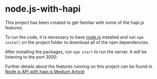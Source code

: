 # node.js-with-hapi

This project has been created to get familiar with some of the hapi.js features.

To run the code, it is necessary to have [node.js](https://nodejs.org/) installed and run `npm install` on the project folder to download all of the npm dependencies.

After installing the packages, run `npm start` to run the server. It will be listening to the port 3000.

Further details about the features running on this project can be found in [Node.js API with hapi.js Medium Article](https://medium.com/@daniel.cacheta/6d625e39ee30)